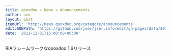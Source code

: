 ```yaml
---
title: qooxdoo » News » Announcements
author: azu
layout: post
itemUrl: 'http://news.qooxdoo.org/category/announcements'
editJSONPath: 'https://github.com/jser/jser.info/edit/gh-pages/data/2011/12/index.json'
date: '2011-12-31T15:00:00+00:00'
---
```

RIAフレームワークなqooxdoo 1.6リリース
